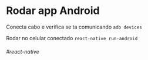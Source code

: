 # Rodar app Android

Conecta cabo e verifica se ta comunicando
`adb devices`

Rodar no celular conectado
`react-native run-android`


###### #react-native
